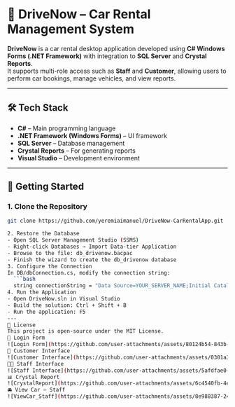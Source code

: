 # 🚗 DriveNow – Car Rental Management System

**DriveNow** is a car rental desktop application developed using **C# Windows Forms (.NET Framework)** with integration to **SQL Server** and **Crystal Reports**.  
It supports multi-role access such as **Staff** and **Customer**, allowing users to perform car bookings, manage vehicles, and view reports.

---

## 🛠️ Tech Stack

- **C#** – Main programming language  
- **.NET Framework (Windows Forms)** – UI framework  
- **SQL Server** – Database management  
- **Crystal Reports** – For generating reports  
- **Visual Studio** – Development environment  

---

## 🚀 Getting Started

### 1. Clone the Repository
```bash
git clone https://github.com/yeremiaimanuel/DriveNow-CarRentalApp.git

2. Restore the Database
- Open SQL Server Management Studio (SSMS)
- Right-click Databases → Import Data-tier Application
- Browse to the file: db_drivenow.bacpac
- Finish the wizard to create the db_drivenow database
3. Configure the Connection
In DB/dbConnection.cs, modify the connection string:
  ```bash
  string connectionString = "Data Source=YOUR_SERVER_NAME;Initial Catalog=db_drivenow;Integrated Security=True;TrustServerCertificate=True";
4. Run the Application
- Open DriveNow.sln in Visual Studio
- Build the solution: Ctrl + Shift + B
- Run the application: F5
---
📄 License
This project is open-source under the MIT License.
🔐 Login Form
![Login Form](https://github.com/user-attachments/assets/80124b54-843b-4e21-96f4-1ea797383ed9)
👤 Customer Interface
![Customer Interface](https://github.com/user-attachments/assets/0301a310-6289-4eb2-af65-b3d61e37a50a)
🧑‍💼 Staff Interface
![Staff Interface](https://github.com/user-attachments/assets/5afdfae0-4e53-478f-a7fb-d4be643a1a7c)
📊 Crystal Report
![CrystalReport](https://github.com/user-attachments/assets/6c4540fb-4e85-4ed0-affd-0ca8d6785814)
🚘 View Car – Staff
![ViewCar_Staff](https://github.com/user-attachments/assets/8e988387-243d-426e-b794-2c75e8687762)
